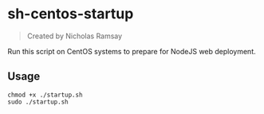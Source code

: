 # sh-centos-startup
> Created by Nicholas Ramsay

Run this script on CentOS systems to prepare for NodeJS web deployment.

## Usage
```
chmod +x ./startup.sh
sudo ./startup.sh
```
